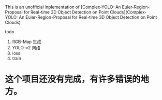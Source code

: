 This is an unofficial inplementation of [Complex-YOLO: An Euler-Region-Proposal for
Real-time 3D Object Detection on Point Clouds](Complex-YOLO: An Euler-Region-Proposal for
Real-time 3D Object Detection on Point Clouds)

todo
1. RGB-Map 生成
2. YOLO-v2 网络
3. loss
4. train

# 这个项目还没有完成，有许多错误的地方。